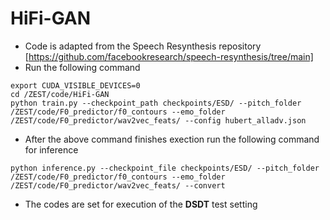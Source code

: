 # HiFi-GAN

- Code is adapted from the Speech Resynthesis repository [https://github.com/facebookresearch/speech-resynthesis/tree/main]
- Run the following command
```
export CUDA_VISIBLE_DEVICES=0
cd /ZEST/code/HiFi-GAN
python train.py --checkpoint_path checkpoints/ESD/ --pitch_folder /ZEST/code/F0_predictor/f0_contours --emo_folder /ZEST/code/F0_predictor/wav2vec_feats/ --config hubert_alladv.json
```
- After the above command finishes exection run the following command for inference
```
python inference.py --checkpoint_file checkpoints/ESD/ --pitch_folder /ZEST/code/F0_predictor/f0_contours --emo_folder /ZEST/code/F0_predictor/wav2vec_feats/ --convert
```
- The codes are set for execution of the **DSDT** test setting


